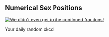 ## Numerical Sex Positions
[![We didn't even get to the continued fractions!](https://imgs.xkcd.com/comics/numerical_sex_positions.png)](https://xkcd.com/487/ "We didn't even get to the continued fractions!")

Your daily random xkcd
